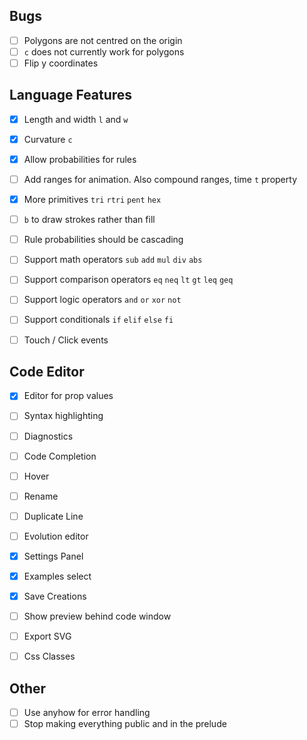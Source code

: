 ## Bugs
- [ ] Polygons are not centred on the origin
- [ ] `c` does not currently work for polygons
- [ ] Flip y coordinates

## Language Features

- [x] Length and width `l` and `w`
- [x] Curvature `c`
- [x] Allow probabilities for rules 
- [ ] Add ranges for animation. Also compound ranges, time `t` property
- [x] More primitives `tri` `rtri` `pent` `hex`
- [ ] `b` to draw strokes rather than fill
- [ ] Rule probabilities should be cascading

- [ ] Support math operators `sub` `add` `mul` `div` `abs`
- [ ] Support comparison operators `eq` `neq` `lt` `gt` `leq` `geq`
- [ ] Support logic operators `and` `or` `xor` `not`
- [ ] Support conditionals `if` `elif`  `else` `fi`

- [ ] Touch / Click events


## Code Editor

- [x] Editor for prop values
- [ ] Syntax highlighting
- [ ] Diagnostics
- [ ] Code Completion
- [ ] Hover
- [ ] Rename
- [ ] Duplicate Line
- [ ] Evolution editor

- [x] Settings Panel
- [x] Examples select
- [x] Save Creations
- [ ] Show preview behind code window
- [ ] Export SVG
- [ ] Css Classes

## Other

- [ ] Use anyhow for error handling
- [ ] Stop making everything public and in the prelude